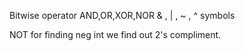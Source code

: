 Bitwise operator
AND,OR,XOR,NOR 
& , | , ~ , ^ symbols

NOT for finding neg int we find out 2's compliment.
